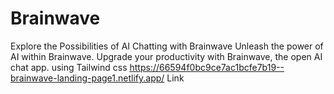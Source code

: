 # Brainwave
Explore the Possibilities of AI Chatting with Brainwave Unleash the power of AI within Brainwave. Upgrade your productivity with Brainwave, the open AI chat app. using Tailwind css 
https://66594f0bc9ce7ac1bcfe7b19--brainwave-landing-page1.netlify.app/ Link 
